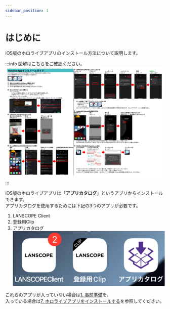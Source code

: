 ```yaml
---
sidebar_position: 1
---
```

# はじめに

iOS版のホロライブアプリのインストール方法について説明します。  

:::info
図解はこちらをご確認ください。
![img_1.png](img_1.png)
:::

iOS版のホロライブアプリは「**アプリカタログ**」というアプリからインストールできます。  
アプリカタログを使用するためには下記の3つのアプリが必要です。

1. LANSCOPE Client
2. 登録用Clip
3. アプリカタログ  
![img.png](img.png)

これらのアプリが入っていない場合は[1. 事前準備](prepare-iphone.md)を、  
入っている場合は[7. ホロライブアプリをインストールする](install-hololiveapp.md)を参照してください。
